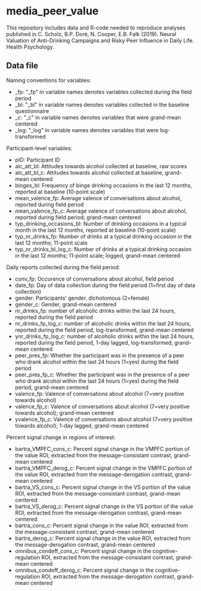 # media_peer_value

This repository includes data and R-code needed to reproduce analyses published in 
C. Scholz, B.P. Doré, N. Cooper, E.B. Falk (2019). Neural Valuation of Anti-Drinking Campaigns and Risky Peer Influence in Daily Life. Health Psychology.

## Data file

Naming conventions for variables:

- _fp: "_fp" in variable names denotes variables collected during the field period
- _bl: "_bl" in variable names denotes variables collected in the baseline questionnaire
- _c: "_c" in variable names denotes variables that were grand-mean centered
- _log: "_log" in variable names denotes variables that were log-transformed

Participant-level variables:
- pID: Participant ID 
- alc_att_bl: Attitudes towards alcohol collected at baseline, raw scores
- alc_att_bl_c:	Attitudes towards alcohol collected at baseline, grand-mean centered
- binges_bl: Frequency of binge drinking occasions in the last 12 months, reported at baseline (10-point scale)
- mean_valence_fp: Average valence of conversations about alcohol, reported during field period	
- mean_valence_fp_c: Average valence of conversations about alcohol, reported during field period; grand-mean centered
- typ_drinking_occasions_bl:	Number of drinking occasions in a typical month in the last 12 months, reported at baseline (10-point scale)
- typ_nr_drinks_fp: Number of drinks at a typical drinking occasion in the last 12 months; 11-point scale
- typ_nr_drinks_bl_log_c: Number of drinks at a typical drinking occasion in the last 12 months; 11-point scale; logged, grand-mean centered	


Daily reports collected during the field period:
- conv_fp: Occurence of conversations about alcohol, field period	
- date_fp: Day of data collection during the field period (1=first day of data collection) 
- gender: Participants' gender, dichotomous (2=female)	
- gender_c: Gender, grand-mean centered	
- nr_drinks_fp: number of alcoholic drinks within the last 24 hours, reported during the field period
- nr_drinks_fp_log_c: number of alcoholic drinks within the last 24 hours, reported during the field period, log-transformed, grand-mean centered	
- ynr_drinks_fp_log_c: number of alcoholic drinks within the last 24 hours, reported during the field period, 1-day lagged, log-transformed, grand-mean centered
- peer_pres_fp: Whether the participant was in the presence of a peer who drank alcohol within the last 24 hours (1=yes) during the field period
- peer_pres_fp_c:	Whether the participant was in the presence of a peer who drank alcohol within the last 24 hours (1=yes) during the field period, grand-mean centered
- valence_fp: Valence of conversations about alcohol (7=very positive towards alcohol)	
- valence_fp_c: Valence of conversations about alcohol (7=very positive towards alcohol); grand-mean centered	
- yvalence_fp_c: Valence of conversations about alcohol (7=very positive towards alcohol); 1-day lagged, grand-mean centered	

Percent signal change in regions of interest:
- bartra_VMPFC_cons_c: Percent signal change in the VMPFC portion of the value ROI, extracted from the message-consistant contrast, grand-mean centered
- bartra_VMPFC_derog_c:	Percent signal change in the VMPFC portion of the value ROI, extracted from the message-derogation contrast, grand-mean centered
- bartra_VS_cons_c:	Percent signal change in the VS portion of the value ROI, extracted from the message-consistant contrast, grand-mean centered
- bartra_VS_derog_c: Percent signal change in the VS portion of the value ROI, extracted from the message-derogation contrast, grand-mean centered
- bartra_cons_c:	Percent signal change in the value ROI, extracted from the message-consistant contrast, grand-mean centered
- bartra_derog_c:	Percent signal change in the value ROI, extracted from the message-derogation contrast, grand-mean centered
- omnibus_condeff_cons_c: Percent signal change in the cognitive-regulation ROI, extracted from the message-consistant contrast, grand-mean centered
- omnibus_condeff_derog_c: Percent signal change in the cognitive-regulation ROI, extracted from the message-derogation contrast, grand-mean centered

